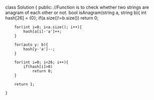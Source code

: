 class Solution
{
    public:
    //Function is to check whether two strings are anagram of each other or not.
    bool isAnagram(string a, string b){
        int hash[26] = {0};
        if(a.size()!=b.size()) return 0;
        
        for(int i=0; i<a.size(); i++){
            hash[a[i]-'a']++;
        }
        
        for(auto y: b){
            hash[y-'a']--;
        }
        
        for(int i=0; i<26; i++){
            if(hash[i]>0)
                return 0;
        }
        
        return 1;
        
    }
